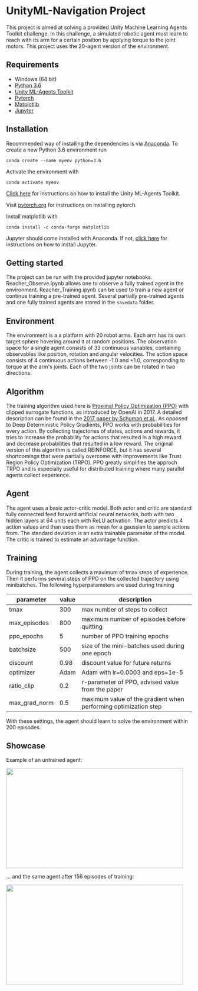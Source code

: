 # UnityML-Navigation Project

This project is aimed at solving a provided Unity Machine Learning Agents Toolkit challenge. In this challenge, a simulated robotic agent must learn to reach with its arm for a certain position by applying torque to the joint motors. This project uses the 20-agent version of the environment.

## Requirements

* Windows (64 bit)
* [Python 3.6](https://www.python.org/downloads/release/python-366/)
* [Unity ML-Agents Toolkit](https://www.python.org/downloads/release/python-366/)
* [Pytorch](https://pytorch.org/)
* [Matplotlib](https://matplotlib.org/) 
* [Jupyter](http://jupyter.org/) 

## Installation
Recommended way of installing the dependencies is via [Anaconda](https://www.anaconda.com/download/). To create a new Python 3.6 environment run

`conda create --name myenv python=3.6`

Activate the environment with

`conda activate myenv`

[Click here](https://github.com/Unity-Technologies/ml-agents/blob/master/docs/Installation.md) for instructions on how to install the Unity ML-Agents Toolkit.

Visit [pytorch.org](https://pytorch.org/) for instructions on installing pytorch.

Install matplotlib with

`conda install -c conda-forge matplotlib`

Jupyter should come installed with Anaconda. If not, [click here](http://jupyter.org/install) for instructions on how to install Jupyter.


## Getting started
The project can be run with the provided jupyter notebooks. Reacher_Observe.ipynb allows one to observe a fully trained agent in the environment. Reacher_Training.ipynb can be used to train a new agent or continue training a pre-trained agent. Several partially pre-trained agents and one fully trained agents are stored in the `savedata` folder.

## Environment
The environment is a a platform with 20 robot arms. Each arm has its own target sphere hovering around it at random positions. The observation space for a single agent consists of 33 continuous variables, containing observables like position, rotation and angular velocities. The action space consists of 4 continuous actions between -1.0 and +1.0, corresponding to torque at the arm's joints. Each of the two joints can be rotated in two directions.

## Algorithm
The training algorithm used here is [Proximal Policy Optimization (PPO)](https://blog.openai.com/openai-baselines-ppo/) with clipped surrogate functions, as introduced by OpenAI in 2017. A detailed description can be found in the [2017 paper by Schuman et al.](https://arxiv.org/abs/1707.06347). As opposed to Deep Deterministic Policy Gradients, PPO works with probabilities for every action. By collecting trajectories of states, actions and rewards, it tries to increase the probability for actions that resulted in a high reward and decrease probabilities that resulted in a low reward. The original version of this algorithm is called REINFORCE, but it has several shortcomings that were partially overcome with improvements like Trust Region Policy Optimization (TRPO). PPO greatly simplifies the approch TRPO and is especially useful for distributed training where many parallel agents collect experience.

## Agent
The agent uses a basic actor-critic model. Both actor and critic are standard fully connected feed forward artificial neural networks, both with two hidden layers at 64 units each with ReLU activation. The actor predicts 4 action values and than uses them as mean for a gaussian to sample actions from. The standard deviation is an extra trainable parameter of the model. The critic is trained to estimate an advantage function.

## Training
During training, the agent collects a maximum of tmax steps of experience. Then it performs several steps of PPO on the collected trajectory using minibatches. The following hyperparameters are used during training

| parameter   | value    |  description |
|---------|---------------|-------------|
| tmax| 300 | max number of steps to collect |
| max_episodes| 800 | maximum number of episodes before quitting |
| ppo_epochs | 5 | number of PPO training epochs|
| batchsize| 500 | size of the mini-batches used during one epoch |
|discount|0.98|discount value for future returns|
|optimizer|Adam|Adam with lr=0.0003 and eps=1e-5|
|ratio_clip|0.2|r-parameter of PPO, advised value from the paper |
|max_grad_norm|0.5| maximum value of the gradient when performing optimization step|


With these settings, the agent should learn to solve the environment 
within 200 episodes.

## Showcase
Example of an untrained agent:

<img src="https://github.com/fd17/UnityML-Continuous-Control/blob/master/untrained_example.gif" width="480" height="270" />

... and the same agent after 156 episodes of training:

<img src="https://github.com/fd17/UnityML-Continuous-Control/blob/master/trained_example.gif" width="480" height="270" />


